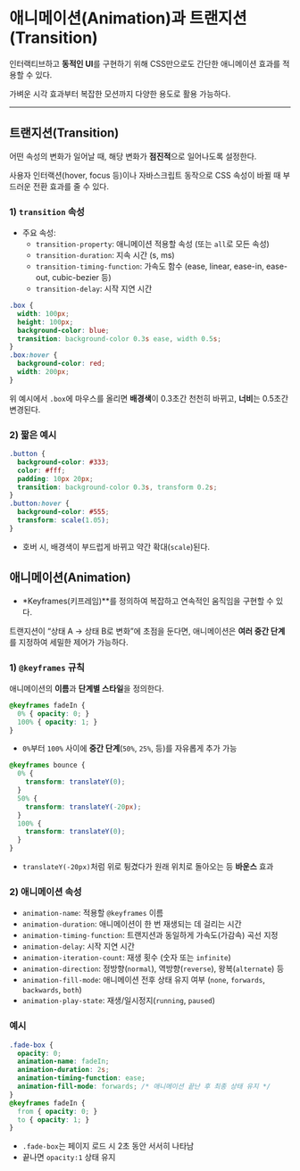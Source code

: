 # 애니메이션(Animation)과 트랜지션(Transition)

인터랙티브하고 **동적인 UI**를 구현하기 위해 CSS만으로도 간단한 애니메이션 효과를 적용할 수 있다.

가벼운 시각 효과부터 복잡한 모션까지 다양한 용도로 활용 가능하다.

---

## 트랜지션(Transition)

어떤 속성의 변화가 일어날 때, 해당 변화가 **점진적**으로 일어나도록 설정한다.

사용자 인터랙션(hover, focus 등)이나 자바스크립트 동작으로 CSS 속성이 바뀔 때 부드러운 전환 효과를 줄 수 있다.

### 1) `transition` 속성

- 주요 속성:
    - `transition-property`: 애니메이션 적용할 속성 (또는 `all`로 모든 속성)
    - `transition-duration`: 지속 시간 (s, ms)
    - `transition-timing-function`: 가속도 함수 (ease, linear, ease-in, ease-out, cubic-bezier 등)
    - `transition-delay`: 시작 지연 시간

```css
.box {
  width: 100px;
  height: 100px;
  background-color: blue;
  transition: background-color 0.3s ease, width 0.5s;
}
.box:hover {
  background-color: red;
  width: 200px;
}
```

위 예시에서 `.box`에 마우스를 올리면 **배경색**이 0.3초간 천천히 바뀌고, **너비**는 0.5초간 변경된다.

### 2) 짧은 예시

```css
.button {
  background-color: #333;
  color: #fff;
  padding: 10px 20px;
  transition: background-color 0.3s, transform 0.2s;
}
.button:hover {
  background-color: #555;
  transform: scale(1.05);
}
```

- 호버 시, 배경색이 부드럽게 바뀌고 약간 확대(`scale`)된다.

## 애니메이션(Animation)

- *Keyframes(키프레임)**를 정의하여 복잡하고 연속적인 움직임을 구현할 수 있다.

트랜지션이 “상태 A → 상태 B로 변화”에 초점을 둔다면, 애니메이션은 **여러 중간 단계**를 지정하여 세밀한 제어가 가능하다.

### 1) `@keyframes` 규칙

애니메이션의 **이름**과 **단계별 스타일**을 정의한다.

```css
@keyframes fadeIn {
  0% { opacity: 0; }
  100% { opacity: 1; }
}
```

- `0%`부터 `100%` 사이에 **중간 단계**(`50%`, `25%`, 등)를 자유롭게 추가 가능

```css
@keyframes bounce {
  0% {
    transform: translateY(0);
  }
  50% {
    transform: translateY(-20px);
  }
  100% {
    transform: translateY(0);
  }
}
```

- `translateY(-20px)`처럼 위로 튕겼다가 원래 위치로 돌아오는 등 **바운스** 효과

### 2) 애니메이션 속성

- `animation-name`: 적용할 `@keyframes` 이름
- `animation-duration`: 애니메이션이 한 번 재생되는 데 걸리는 시간
- `animation-timing-function`: 트랜지션과 동일하게 가속도(가감속) 곡선 지정
- `animation-delay`: 시작 지연 시간
- `animation-iteration-count`: 재생 횟수 (숫자 또는 `infinite`)
- `animation-direction`: 정방향(`normal`), 역방향(`reverse`), 왕복(`alternate`) 등
- `animation-fill-mode`: 애니메이션 전후 상태 유지 여부 (`none`, `forwards`, `backwards`, `both`)
- `animation-play-state`: 재생/일시정지(`running`, `paused`)

### 예시

```css
.fade-box {
  opacity: 0;
  animation-name: fadeIn;
  animation-duration: 2s;
  animation-timing-function: ease;
  animation-fill-mode: forwards; /* 애니메이션 끝난 후 최종 상태 유지 */
}
@keyframes fadeIn {
  from { opacity: 0; }
  to { opacity: 1; }
}
```

- `.fade-box`는 페이지 로드 시 2초 동안 서서히 나타남
- 끝나면 `opacity:1` 상태 유지
